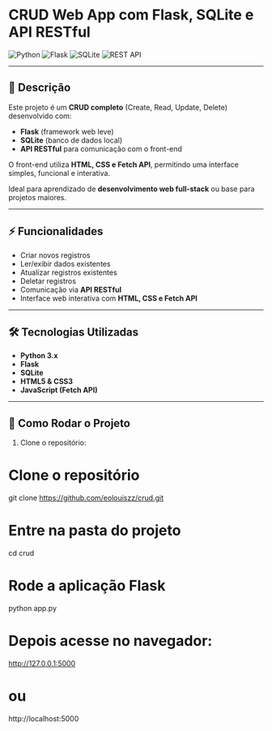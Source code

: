 # CRUD Web App com Flask, SQLite e API RESTful

![Python](https://img.shields.io/badge/Python-3.11-blue) ![Flask](https://img.shields.io/badge/Flask-2.3-lightgrey) ![SQLite](https://img.shields.io/badge/SQLite-3.42-blueviolet) ![REST API](https://img.shields.io/badge/REST-API-green)

---

## 📝 Descrição

Este projeto é um **CRUD completo** (Create, Read, Update, Delete) desenvolvido com:

- **Flask** (framework web leve)  
- **SQLite** (banco de dados local)  
- **API RESTful** para comunicação com o front-end  

O front-end utiliza **HTML, CSS e Fetch API**, permitindo uma interface simples, funcional e interativa.  

Ideal para aprendizado de **desenvolvimento web full-stack** ou base para projetos maiores.

---

## ⚡ Funcionalidades

- Criar novos registros  
- Ler/exibir dados existentes  
- Atualizar registros existentes  
- Deletar registros  
- Comunicação via **API RESTful**  
- Interface web interativa com **HTML, CSS e Fetch API**  

---

## 🛠 Tecnologias Utilizadas

- **Python 3.x**  
- **Flask**  
- **SQLite**  
- **HTML5 & CSS3**  
- **JavaScript (Fetch API)**  

---

## 🚀 Como Rodar o Projeto

1. Clone o repositório:

# Clone o repositório
git clone https://github.com/eolouiszz/crud.git

# Entre na pasta do projeto
cd crud

# Rode a aplicação Flask
python app.py

# Depois acesse no navegador:
http://127.0.0.1:5000
# ou
http://localhost:5000
